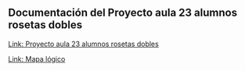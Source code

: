 ## Documentación del Proyecto aula 23 alumnos rosetas dobles
[Link: Proyecto aula 23 alumnos rosetas dobles](https://docs.google.com/document/d/1REKdPC3sqczVhzJ72g58D9i8ysInPBMtH3qtrqL9odM/edit?usp=drive_link)

[Link: Mapa lógico](https://drive.google.com/file/d/1VYhzE0kt7_tQ2ws1E_hiRnq_ArLE9BNI/view?usp=sharing)
